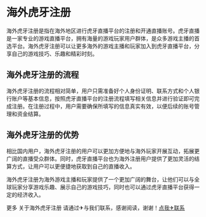 # 海外虎牙注册

海外虎牙注册是指在海外地区进行虎牙直播平台的注册和开通直播账号。虎牙直播是一家专业的游戏直播平台，拥有海量的游戏玩家用户群体，是众多游戏主播的首选平台。海外虎牙注册可以让更多海外的游戏主播和玩家加入到虎牙直播平台，分享自己的游戏技巧、乐趣和精彩时刻。

## 海外虎牙注册的流程

海外虎牙注册的流程相对简单，用户只需准备好个人身份证明、联系方式和个人银行账户等基本信息，按照虎牙直播平台的注册流程填写相关信息并进行验证即可完成注册。在注册过程中，用户需要确保所填写的信息真实有效，以便后续的账号管理和资金结算。

## 海外虎牙注册的优势

相比国内用户，海外虎牙注册的用户可以更加方便地与海外玩家开展互动，拓展更广阔的直播受众群体。同时，虎牙直播平台也为海外注册用户提供了更加灵活的结算方式，让用户可以更便捷地获取到自己的直播收入。

海外虎牙注册为海外游戏主播和玩家提供了一个更加广阔的舞台，让他们可以与全球玩家分享游戏乐趣、展示自己的游戏技巧，同时也可以通过虎牙直播平台获得一定的经济收入。

更多 关于海外虎牙注册 请通过✈与我们联系，感谢阅读，谢谢！[点我✈联系](https://1.k02.cc)